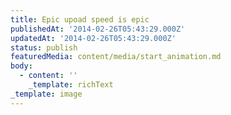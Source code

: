 ```yaml
---
title: Epic upoad speed is epic
publishedAt: '2014-02-26T05:43:29.000Z'
updatedAt: '2014-02-26T05:43:29.000Z'
status: publish
featuredMedia: content/media/start_animation.md
body:
  - content: ''
    _template: richText
_template: image
---
```


